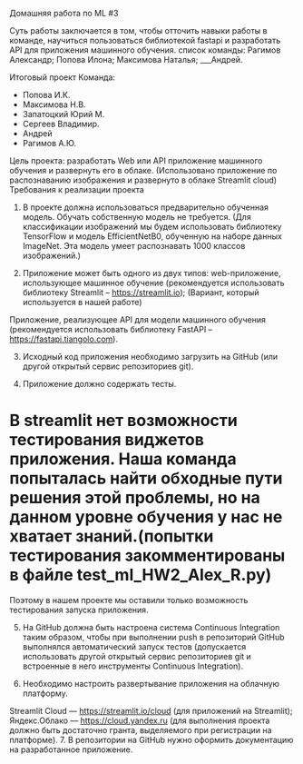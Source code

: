 Домашняя работа по ML #3

Суть работы заключается в том, чтобы отточить навыки работы в команде, научиться пользоваться библиотекой fastapi и разработать API для приложения машинного обучения.
список команды: 
Рагимов Александр;
Попова Илона;
Максимова Наталья;
___Андрей.





Итоговый проект
Команда:
 - Попова И.К.
 - Максимова Н.В.
 - Запатоцкий Юрий М.
 - Сергеев Владимир.
 - Андрей
 - Рагимов А.Ю.

Цель проекта: разработать Web или API приложение машинного обучения и развернуть его в облаке. (Использовано приложение по распознаванию изображения и развернуто в облаке Streamlit cloud)
Требования к реализации проекта
1. В проекте должна использоваться предварительно обученная модель. Обучать собственную модель не требуется.
(Для классификации изображений мы будем использовать библиотеку TensorFlow и модель EfficientNetB0, обученную на наборе данных ImageNet. Эта модель умеет распознавать 1000 классов изображений.)

2. Приложение может быть одного из двух типов:
web-приложение, использующее машинное обучение (рекомендуется использовать библиотеку Streamlit – https://streamlit.io); (Вариант, который используется в нашей работе)

Приложение, реализующее API для модели машинного обучения (рекомендуется использовать библиотеку FastAPI – https://fastapi.tiangolo.com). 

3. Исходный код приложения необходимо загрузить на GitHub (или другой открытый сервис репозиториев git).

4. Приложение должно содержать тесты. 
# В streamlit нет возможности тестирования виджетов приложения. Наша команда попыталась найти обходные пути решения этой проблемы, но на данном уровне обучения у нас не хватает знаний.(попытки тестирования закомментированы в файле test_ml_HW2_Alex_R.py) 
Поэтому в нашем проекте мы оставили только возможность тестирования запуска приложения.

5. На GitHub должна быть настроена система Continuous Integration таким образом, чтобы при выполнении push в репозиторий GitHub выполнялся автоматический запуск тестов (допускается использовать другой открытый сервис репозиториев git и встроенные в него инструменты Continuous Integration).

6. Необходимо настроить развертывание приложения на облачную платформу.

Streamlit Cloud — https://streamlit.io/cloud (для приложений на Streamlit);
Яндекс.Облако — https://cloud.yandex.ru (для выполнения проекта должно быть достаточно гранта, выделяемого при регистрации на платформе). 
7. В репозитории на GitHub нужно оформить документацию на разработанное приложение.
